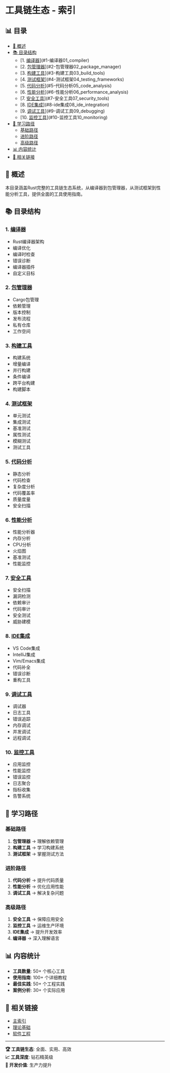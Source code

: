 ﻿# 工具链生态 - 索引


## 📊 目录

- [🎯 概述](#概述)
- [📚 目录结构](#目录结构)
  - [1. [编译器](./01_compiler/)](#1-编译器01_compiler)
  - [2. [包管理器](./02_package_manager/)](#2-包管理器02_package_manager)
  - [3. [构建工具](./03_build_tools/)](#3-构建工具03_build_tools)
  - [4. [测试框架](./04_testing_frameworks/)](#4-测试框架04_testing_frameworks)
  - [5. [代码分析](./05_code_analysis/)](#5-代码分析05_code_analysis)
  - [6. [性能分析](./06_performance_analysis/)](#6-性能分析06_performance_analysis)
  - [7. [安全工具](./07_security_tools/)](#7-安全工具07_security_tools)
  - [8. [IDE集成](./08_ide_integration/)](#8-ide集成08_ide_integration)
  - [9. [调试工具](./09_debugging/)](#9-调试工具09_debugging)
  - [10. [监控工具](./10_monitoring/)](#10-监控工具10_monitoring)
- [🚀 学习路径](#学习路径)
  - [基础路径](#基础路径)
  - [进阶路径](#进阶路径)
  - [高级路径](#高级路径)
- [📊 内容统计](#内容统计)
- [🔗 相关链接](#相关链接)


## 🎯 概述

本目录涵盖Rust完整的工具链生态系统，从编译器到包管理器，从测试框架到性能分析工具，提供全面的工具使用指南。

## 📚 目录结构

### 1. [编译器](./01_compiler/)

- Rust编译器架构
- 编译优化
- 编译时检查
- 错误诊断
- 编译器插件
- 自定义目标

### 2. [包管理器](./02_package_manager/)

- Cargo包管理
- 依赖管理
- 版本控制
- 发布流程
- 私有仓库
- 工作空间

### 3. [构建工具](./03_build_tools/)

- 构建系统
- 增量编译
- 并行构建
- 条件编译
- 跨平台构建
- 构建脚本

### 4. [测试框架](./04_testing_frameworks/)

- 单元测试
- 集成测试
- 基准测试
- 属性测试
- 模糊测试
- 测试工具

### 5. [代码分析](./05_code_analysis/)

- 静态分析
- 代码检查
- 复杂度分析
- 代码覆盖率
- 质量度量
- 安全扫描

### 6. [性能分析](./06_performance_analysis/)

- 性能分析器
- 内存分析
- CPU分析
- 火焰图
- 基准测试
- 性能监控

### 7. [安全工具](./07_security_tools/)

- 安全扫描
- 漏洞检测
- 依赖审计
- 代码审计
- 安全测试
- 威胁建模

### 8. [IDE集成](./08_ide_integration/)

- VS Code集成
- IntelliJ集成
- Vim/Emacs集成
- 代码补全
- 错误诊断
- 重构工具

### 9. [调试工具](./09_debugging/)

- 调试器
- 日志工具
- 错误追踪
- 内存调试
- 并发调试
- 远程调试

### 10. [监控工具](./10_monitoring/)

- 应用监控
- 性能监控
- 错误监控
- 日志聚合
- 指标收集
- 告警系统

## 🚀 学习路径

### 基础路径

  1. **包管理器** → 理解依赖管理
  2. **构建工具** → 学习构建系统
  3. **测试框架** → 掌握测试方法

### 进阶路径

  1. **代码分析** → 提升代码质量
  2. **性能分析** → 优化应用性能
  3. **调试工具** → 解决复杂问题

### 高级路径

  1. **安全工具** → 保障应用安全
  2. **监控工具** → 运维生产环境
  3. **IDE集成** → 提升开发效率
  4. **编译器** → 深入理解语言

## 📊 内容统计

- **工具数量**: 50+ 个核心工具
- **使用指南**: 100+ 个详细教程
- **最佳实践**: 50+ 个工程实践
- **案例分析**: 30+ 个实际应用

## 🔗 相关链接

- [主索引](../00_master_index.md)
- [理论基础](../01_theoretical_foundations/)
- [软件工程](../05_software_engineering/)

---

**🏆 工具链生态**: 全面、实用、高效  
**📈 工具深度**: 钻石精英级  
**🚀 开发价值**: 生产力提升
